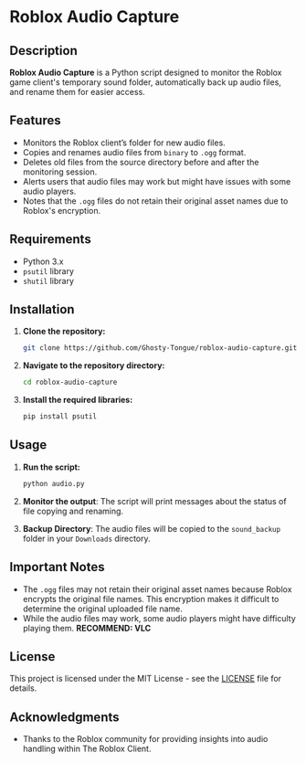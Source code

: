 # Roblox Audio Capture

## Description

**Roblox Audio Capture** is a Python script designed to monitor the Roblox game client's temporary sound folder, automatically back up audio files, and rename them for easier access.

## Features

- Monitors the Roblox client’s folder for new audio files.
- Copies and renames audio files from `binary` to `.ogg` format.
- Deletes old files from the source directory before and after the monitoring session.
- Alerts users that audio files may work but might have issues with some audio players.
- Notes that the `.ogg` files do not retain their original asset names due to Roblox's encryption.

## Requirements

- Python 3.x
- `psutil` library
- `shutil` library

## Installation

1. **Clone the repository:**

   ```bash
   git clone https://github.com/Ghosty-Tongue/roblox-audio-capture.git
   ```

2. **Navigate to the repository directory:**

   ```bash
   cd roblox-audio-capture
   ```

3. **Install the required libraries:**

   ```bash
   pip install psutil
   ```

## Usage

1. **Run the script:**

   ```bash
   python audio.py
   ```

3. **Monitor the output**: The script will print messages about the status of file copying and renaming.

4. **Backup Directory**: The audio files will be copied to the `sound_backup` folder in your `Downloads` directory.

## Important Notes

- The `.ogg` files may not retain their original asset names because Roblox encrypts the original file names. This encryption makes it difficult to determine the original uploaded file name.
- While the audio files may work, some audio players might have difficulty playing them. **RECOMMEND: VLC**

## License

This project is licensed under the MIT License - see the [LICENSE](LICENSE) file for details.

## Acknowledgments

- Thanks to the Roblox community for providing insights into audio handling within The Roblox Client.
